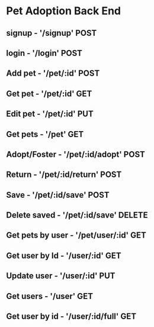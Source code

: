 # Pet Adoption Back End

## signup - '/signup' POST

## login - '/login' POST

## Add pet - '/pet/:id' POST

## Get pet - '/pet/:id' GET

## Edit pet - '/pet/:id' PUT

## Get pets - '/pet' GET

## Adopt/Foster - '/pet/:id/adopt' POST

## Return - '/pet/:id/return' POST

## Save - '/pet/:id/save' POST

## Delete saved - '/pet/:id/save' DELETE

## Get pets by user - '/pet/user/:id' GET

## Get user by Id - '/user/:id' GET

## Update user - '/user/:id' PUT

## Get users - '/user' GET

## Get user by id - '/user/:id/full' GET
